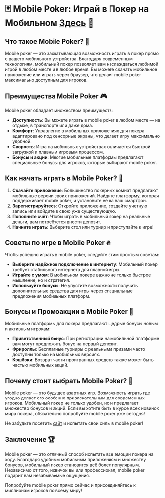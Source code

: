 # 🃏 Mobile Poker: Играй в Покер на Мобильном [Здесь](https://playmopo.com/PKRROM) 🎰



## Что такое Mobile Poker? 📱

Mobile poker — это захватывающая возможность играть в покер прямо с вашего мобильного устройства. Благодаря современным технологиям, мобильный покер позволяет вам наслаждаться любимой игрой в любом месте и в любое время. Вы можете скачать мобильное приложение или играть через браузер, что делает mobile poker максимально доступным для игроков.

## Преимущества Mobile Poker 🎮

Mobile poker обладает множеством преимуществ:

- **Доступность**: Вы можете играть в mobile poker в любом месте — на отдыхе, в транспорте или даже дома.
- **Комфорт**: Управление в мобильных приложениях для покера адаптировано под сенсорные экраны, что делает игру максимально удобной.
- **Скорость**: Игра на мобильных устройствах отличается быстрой загрузкой и плавным игровым процессом.
- **Бонусы и акции**: Многие мобильные платформы предлагают специальные бонусы для игроков, которые выбирают mobile poker.

## Как начать играть в Mobile Poker? 🧩

1. **Скачайте приложение**: Большинство покерных комнат предлагают мобильные версии своих приложений. Найдите платформу, которая поддерживает mobile poker, и установите её на ваш смартфон.
2. **Зарегистрируйтесь**: Откройте приложение, создайте учетную запись или войдите в свою уже существующую.
3. **Пополните счёт**: Чтобы играть в мобильный покер на реальные деньги, вам потребуется внести депозит.
4. **Начните играть**: Выберите стол или турнир и приступайте к игре!

## Советы по игре в Mobile Poker 🔥

Чтобы успешно играть в mobile poker, следуйте этим простым советам:

- **Выберите надёжное подключение к интернету**: Мобильный покер требует стабильного интернета для плавной игры.
- **Играйте с умом**: В мобильном покере важно не только быстрое мышление, но и стратегия.
- **Используйте бонусы**: Не упустите возможности получить дополнительные средства для игры через специальные предложения мобильных платформ.

## Бонусы и Промоакции в Mobile Poker 💸

Мобильные платформы для покера предлагают щедрые бонусы новым и активным игрокам:

- **Приветственный бонус**: При регистрации на мобильной платформе вам могут предложить бонус на первый депозит.
- **Фрироллы**: Бесплатные турниры с реальными призами часто доступны только на мобильных версиях.
- **Кэшбэки**: Возврат части проигранных средств также может быть частью мобильных акций.

## Почему стоит выбрать Mobile Poker? 🎯

Mobile poker — это будущее азартных игр. Возможность играть где угодно делает его особенно привлекательным для современных игроков. Мобильный покер не только удобен, но и предлагает множество бонусов и акций. Если вы хотите быть в курсе всех новинок мира покера, обязательно попробуйте mobile poker уже сегодня!

Не забудьте посетить [сайт](https://playmopo.com/PKRROM) и испытать свои силы в mobile poker!

## Заключение 🏆

Mobile poker — это отличный способ испытать все эмоции покера на ходу. Благодаря удобным мобильным приложениям и множеству бонусов, мобильный покер становится всё более популярным. Независимо от того, новичок вы или профессионал, mobile poker подарит вам незабываемые ощущения.

Попробуйте mobile poker прямо сейчас и присоединяйтесь к миллионам игроков по всему миру!
